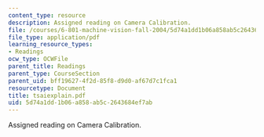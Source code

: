 ```yaml
---
content_type: resource
description: Assigned reading on Camera Calibration.
file: /courses/6-801-machine-vision-fall-2004/5d74a1dd1b06a858ab5c2643684ef7ab_tsaiexplain.pdf
file_type: application/pdf
learning_resource_types:
- Readings
ocw_type: OCWFile
parent_title: Readings
parent_type: CourseSection
parent_uid: bff19627-4f2d-85f8-d9d0-af67d7c1fca1
resourcetype: Document
title: tsaiexplain.pdf
uid: 5d74a1dd-1b06-a858-ab5c-2643684ef7ab
---
```

Assigned reading on Camera Calibration.

